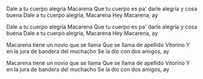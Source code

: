 
Dale a tu cuerpo alegría Macarena
Que tu cuerpo es pa' darle alegría y cosa buena
Dale a tu cuerpo alegría, Macarena
Hey Macarena, ay

Dale a tu cuerpo alegría Macarena
Que tu cuerpo es pa' darle alegría y cosa buena
Dale a tu cuerpo alegría, Macarena
Hey Macarena, ay

Macarena tiene un novio que se llama
Que se llama de apellido Vitorino
Y en la jura de bandera del muchacho
Se la dio con dos amigos, ay

Macarena tiene un novio que se llama
Que se llama de apellido Vitorino
Y en la jura de bandera del muchacho
Se la dio con dos amigos, ay